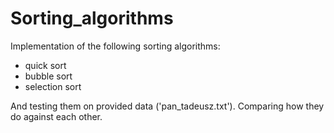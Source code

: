# Sorting_algorithms

Implementation of the following sorting algorithms:
* quick sort
* bubble sort
* selection sort

And testing them on provided data ('pan_tadeusz.txt'). 
Comparing how they do against each other.